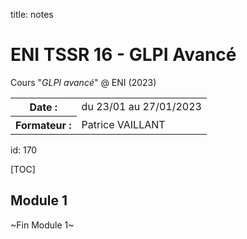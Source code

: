 title: notes

# ENI TSSR 16 - GLPI Avancé
Cours "*GLPI avancé*" @ ENI (2023)

<table>
	<tr>
		<th>Date :</th>
		<td>du 23/01 au 27/01/2023</td>
	</tr>
	<tr>
		<th>Formateur :</th>
		<td>Patrice VAILLANT</td>
	</tr>
</table>

id: 170


[TOC]

## Module 1


<p class="fin">~Fin Module 1~</p>




<link rel="stylesheet" type="text/css" href="../ressources/css/bootstrap.min.css">
<link rel="stylesheet" type="text/css" href="../ressources/css/style.css">
<link rel="stylesheet" type="text/css" href="../ressources/css/headings.css">
